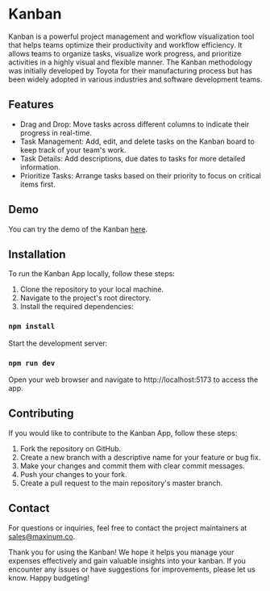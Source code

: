 # Kanban

Kanban is a powerful project management and workflow visualization tool that helps teams optimize their productivity and workflow efficiency. It allows teams to organize tasks, visualize work progress, and prioritize activities in a highly visual and flexible manner. The Kanban methodology was initially developed by Toyota for their manufacturing process but has been widely adopted in various industries and software development teams.

## Features
- Drag and Drop: Move tasks across different columns to indicate their progress in real-time.
- Task Management: Add, edit, and delete tasks on the Kanban board to keep track of your team's work.
- Task Details: Add descriptions, due dates to tasks for more detailed information.
- Prioritize Tasks: Arrange tasks based on their priority to focus on critical items first.

## Demo

You can try the demo of the Kanban <a href="https://superb-buttercream-8748df.netlify.app/" target="_blank">here</a>.

## Installation
To run the Kanban App locally, follow these steps:

1. Clone the repository to your local machine.
2. Navigate to the project's root directory.
3. Install the required dependencies:

### `npm install`
Start the development server:
### `npm run dev`
Open your web browser and navigate to http://localhost:5173 to access the app.

## Contributing

If you would like to contribute to the Kanban App, follow these steps:

1. Fork the repository on GitHub.
2. Create a new branch with a descriptive name for your feature or bug fix.
3. Make your changes and commit them with clear commit messages.
4. Push your changes to your fork.
5. Create a pull request to the main repository's master branch.

## Contact
For questions or inquiries, feel free to contact the project maintainers at sales@maxinum.co.

Thank you for using the Kanban! We hope it helps you manage your expenses effectively and gain valuable insights into your kanban. If you encounter any issues or have suggestions for improvements, please let us know. Happy budgeting!
